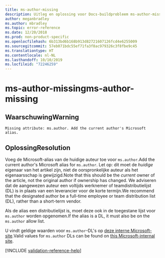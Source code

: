 ```yaml
---
title: ms-author-missing
description: Uitleg en oplossing voor Docs-buildprobleem ms-author-missing
author: meganbradley
ms.author: mbradley
ms.topic: error-reference
ms.date: 12/20/2018
ms.prod: non-product-specific
ms.openlocfilehash: 6b313bd6b168b913d82721607126fcd4e6255009
ms.sourcegitcommit: 57eb071bdc55ef71fa3f8ac979326c3f8fbe9c45
ms.translationtype: HT
ms.contentlocale: nl-NL
ms.lasthandoff: 10/10/2019
ms.locfileid: "72246259"
---
```

# <a name="ms-author-missing"></a><span data-ttu-id="5c16d-103">ms-author-missing</span><span class="sxs-lookup"><span data-stu-id="5c16d-103">ms-author-missing</span></span>

## <a name="warning"></a><span data-ttu-id="5c16d-104">Waarschuwing</span><span class="sxs-lookup"><span data-stu-id="5c16d-104">Warning</span></span>

`Missing attribute: ms.author. Add the current author's Microsoft alias.`

## <a name="resolution"></a><span data-ttu-id="5c16d-105">Oplossing</span><span class="sxs-lookup"><span data-stu-id="5c16d-105">Resolution</span></span>

<span data-ttu-id="5c16d-106">Voeg de Microsoft-alias van de huidige auteur toe voor `ms.author`.</span><span class="sxs-lookup"><span data-stu-id="5c16d-106">Add the current author's Microsoft alias for `ms.author`.</span></span> <span data-ttu-id="5c16d-107">Let op: dit moet de *huidige* eigenaar van het artikel zijn, niet de oorspronkelijke auteur als het eigenaarsschap is gewijzigd.</span><span class="sxs-lookup"><span data-stu-id="5c16d-107">Note that this should be the *current* owner of the article, not the original author if ownership has changed.</span></span> <span data-ttu-id="5c16d-108">We adviseren dat de aangewezen auteur een voltijds werknemer of teamdistributielijst (DL) is in plaats van een leverancier voor de korte termijn.</span><span class="sxs-lookup"><span data-stu-id="5c16d-108">We recommend that the designated author be a full-time employee or team distribution list (DL), rather than a short-term vendor.</span></span> 

<span data-ttu-id="5c16d-109">Als de alias een distributielijst is, moet deze ook in de toegestane lijst voor `ms.author` worden opgenomen.</span><span class="sxs-lookup"><span data-stu-id="5c16d-109">If the alias is a DL, it must also be on the `ms.author` allow list.</span></span>

<span data-ttu-id="5c16d-110">U vindt geldige waarden voor `ms.author`-DL's op [deze interne Microsoft-site](https://docsmetadatatool.azurewebsites.net/allowlists).</span><span class="sxs-lookup"><span data-stu-id="5c16d-110">Valid values for `ms.author` DLs can be found on [this Microsoft-internal site](https://docsmetadatatool.azurewebsites.net/allowlists).</span></span>

<!--make sure to add this file to your includes folder and verify the path-->
[!INCLUDE [validation-reference-help](includes/validation-reference-help.md)]

